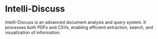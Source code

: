 # Intelli-Discuss
Intelli-Discuss is an advanced document analysis and query system. It processes both PDFs and CSVs, enabling efficient extraction, search, and visualization of information.
